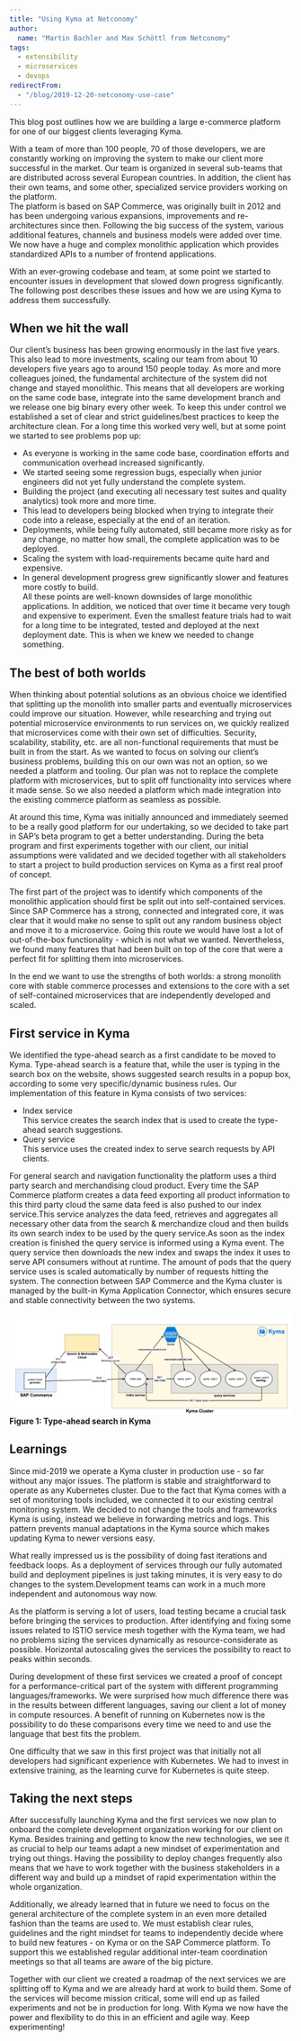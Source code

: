 ```yaml
---
title: "Using Kyma at Netconomy"
author:
  name: "Martin Bachler and Max Schöttl from Netconomy"
tags:
  - extensibility
  - microservices
  - devops
redirectFrom:
  - "/blog/2019-12-20-netconomy-use-case"
---
```



This blog post outlines how we are building a large e-commerce platform for one of our biggest clients leveraging Kyma. 

<!-- overview -->

With a team of more than 100 people, 70 of those developers, we are constantly working on improving the system to make our client more successful in the market. Our team is organized in several sub-teams that are distributed across several European countries. In addition, the client has their own teams, and some other, specialized service providers working on the platform.  
The platform is based on SAP Commerce, was originally built in 2012 and has been undergoing various expansions, improvements and re-architectures since then. Following the big success of the system, various additional features, channels and business models were added over time. We now have a huge and complex monolithic application which provides standardized APIs to a number of frontend applications.  

With an ever-growing codebase and team, at some point we started to encounter issues in development that slowed down progress significantly. The following post describes these issues and how we are using Kyma to address them successfully.

## When we hit the wall

Our client’s business has been growing enormously in the last five years. This also lead to more investments, scaling our team from about 10 developers five years ago to around 150 people today. As more and more colleagues joined, the fundamental architecture of the system did not change and stayed monolithic. This means that all developers are working on the same code base, integrate into the same development branch and we release one big binary every other week. To keep this under control we established a set of clear and strict guidelines/best practices to keep the architecture clean. For a long time this worked very well, but at some point we started to see problems pop up:

-   As everyone is working in the same code base, coordination efforts and communication overhead increased significantly.
-   We started seeing some regression bugs, especially when junior engineers did not yet fully understand the complete system.
-   Building the project (and executing all necessary test suites and quality analytics) took more and more time.
-   This lead to developers being blocked when trying to integrate their code into a release, especially at the end of an iteration.
-   Deployments, while being fully automated, still became more risky as for any change, no matter how small, the complete application was to be deployed.
-   Scaling the system with load-requirements became quite hard and expensive.
-   In general development progress grew significantly slower and features more costly to build.  
All these points are well-known downsides of large monolithic applications. In addition, we noticed that over time it became very tough and expensive to experiment. Even the smallest feature trials had to wait for a long time to be integrated, tested and deployed at the next deployment date. This is when we knew we needed to change something.

## The best of both worlds

When thinking about potential solutions as an obvious choice we identified that splitting up the monolith into smaller parts and eventually microservices could improve our situation. However, while researching and trying out potential microservice environments to run services on, we quickly realized that microservices come with their own set of difficulties. Security, scalability, stability, etc. are all non-functional requirements that must be built in from the start. As we wanted to focus on solving our client’s business problems, building this on our own was not an option, so we needed a platform and tooling. Our plan was not to replace the complete platform with microservices, but to split off functionality into services where it made sense. So we also needed a platform which made integration into the existing commerce platform as seamless as possible.  

At around this time, Kyma was initially announced and immediately seemed to be a really good platform for our undertaking, so we decided to take part in SAP’s beta program to get a better understanding. During the beta program and first experiments together with our client, our initial assumptions were validated and we decided together with all stakeholders to start a project to build production services on Kyma as a first real proof of concept.  

The first part of the project was to identify which components of the monolithic application should first be split out into self-contained services. Since SAP Commerce has a strong, connected and integrated core, it was clear that it would make no sense to split out any random business object and move it to a microservice. Going this route we would have lost a lot of out-of-the-box functionality - which is not what we wanted. Nevertheless, we found many features that had been built on top of the core that were a perfect fit for splitting them into microservices.

In the end we want to use the strengths of both worlds: a strong monolith core with stable commerce processes and extensions to the core with a set of self-contained microservices that are independently developed and scaled.

## First service in Kyma

We identified the type-ahead search as a first candidate to be moved to Kyma. Type-ahead search is a feature that, while the user is typing in the search box on the website, shows suggested search results in a popup box, according to some very specific/dynamic business rules. Our implementation of this feature in Kyma consists of two services:  

-   Index service  
    This service creates the search index that is used to create the type-ahead search suggestions.
-   Query service  
    This service uses the created index to serve search requests by API clients.  
    
For general search and navigation functionality the platform uses a third party search and merchandising cloud product. Every time the SAP Commerce platform creates a data feed exporting all product information to this third party cloud the same data feed is also pushed to our index service.This service analyzes the data feed, retrieves and aggregates all necessary other data from the search & merchandize cloud and then builds its own search index to be used by the query service.As soon as the index creation is finished the query service is informed using a Kyma event. The query service then downloads the new index and swaps the index it uses to serve API consumers without at runtime. The amount of pods that the query service uses is scaled automatically by number of requests hitting the system. The connection between SAP Commerce and the Kyma cluster is managed by the built-in Kyma Application Connector, which ensures secure and stable connectivity between the two systems.

![](./suggest_kyma.png)
**Figure 1: Type-ahead search in Kyma**  

## Learnings

Since mid-2019 we operate a Kyma cluster in production use - so far without any major issues. The platform is stable and straightforward to operate as any Kubernetes cluster. Due to the fact that Kyma comes with a set of monitoring tools included, we connected it to our existing central monitoring system. We decided to not change the tools and frameworks Kyma is using, instead we believe in forwarding metrics and logs. This pattern prevents manual adaptations in the Kyma source which makes updating Kyma to newer versions easy.  

What really impressed us is the possibility of doing fast iterations and feedback loops. As a deployment of services through our fully automated build and deployment pipelines is just taking minutes, it is very easy to do changes to the system.Development teams can work in a much more independent and autonomous way now.  

As the platform is serving a lot of users, load testing became a crucial task before bringing the services to production. After identifying and fixing some issues related to ISTIO service mesh together with the Kyma team, we had no problems sizing the services dynamically as resource-considerate as possible. Horizontal autoscaling gives the services the possibility to react to peaks within seconds.  

During development of these first services we created a proof of concept for a performance-critical part of the system with different programming languages/frameworks. We were surprised how much difference there was in the results between different languages, saving our client a lot of money in compute resources. A benefit of running on Kubernetes now is the possibility to do these comparisons every time we need to and use the language that best fits the problem.  

One difficulty that we saw in this first project was that initially not all developers had significant experience with Kubernetes. We had to invest in extensive training, as the learning curve for Kubernetes is quite steep.

## Taking the next steps

After successfully launching Kyma and the first services we now plan to onboard the complete development organization working for our client on Kyma. Besides training and getting to know the new technologies, we see it as crucial to help our teams adapt a new mindset of experimentation and trying out things. Having the possibility to deploy changes frequently also means that we have to work together with the business stakeholders in a different way and build up a mindset of rapid experimentation within the whole organization. 

Additionally, we already learned that in future we need to focus on the general architecture of the complete system in an even more detailed fashion than the teams are used to. We must establish clear rules, guidelines and the right mindset for teams to independently decide where to build new features - on Kyma or on the SAP Commerce platform. To support this we established regular additional inter-team coordination meetings so that all teams are aware of the big picture.  

Together with our client we created a roadmap of the next services we are splitting off to Kyma and we are already hard at work to build them. Some of the services will become mission critical, some will end up as failed experiments and not be in production for long. With Kyma we now have the power and flexibility to do this in an efficient and agile way. Keep experimenting!  

